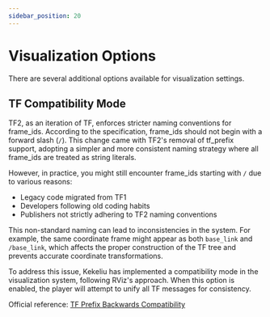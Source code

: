 ```yaml
---
sidebar_position: 20
---
```


# Visualization Options

There are several additional options available for visualization settings.

## TF Compatibility Mode

TF2, as an iteration of TF, enforces stricter naming conventions for frame_ids. According to the specification, frame_ids should not begin with a forward slash (`/`). This change came with TF2's removal of tf_prefix support, adopting a simpler and more consistent naming strategy where all frame_ids are treated as string literals.

However, in practice, you might still encounter frame_ids starting with `/` due to various reasons:

- Legacy code migrated from TF1
- Developers following old coding habits
- Publishers not strictly adhering to TF2 naming conventions

This non-standard naming can lead to inconsistencies in the system. For example, the same coordinate frame might appear as both `base_link` and `/base_link`, which affects the proper construction of the TF tree and prevents accurate coordinate transformations.

To address this issue, Kekeliu has implemented a compatibility mode in the visualization system, following RViz's approach. When this option is enabled, the player will attempt to unify all TF messages for consistency.

Official reference: [TF Prefix Backwards Compatibility](https://wiki.ros.org/tf2/Migration#tf_prefix_backwards_compatibility)
